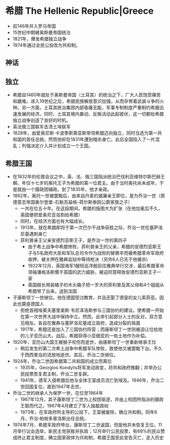 # 希腊 The Hellenic Republic|Greece

* 前146年并入罗马帝国
* 15世纪中期被奥斯曼帝国统治
* 1821年，爆发希腊独立战争
* 1974年通过全民公投改为共和制。

## 神话


## 独立

* 希腊自1460年就处于奥斯曼帝国（土耳其）的统治之下，广大人民饱受痛苦和磨难。进入19世纪之后，希腊民族解放意识加强，从而孕育着武装斗争的火种。另一方面，土耳其统治集团内部昏庸无能，军事专制制度严重制约希腊迅速发展的经济。同时，土耳其境内暴动、反叛活动此起彼伏，这一切都给希腊独立战争创造了良好的时机。
* 英法俄三国联军击溃土埃联军
* 1828年，由爱奥尼斯·卡波季斯第亚斯带领希腊迈向独立，同时当选为第一共和国的首任总统。然而他却在1831年遭到暗杀身亡。此后全国陷入了一片混乱；列强决定介入并计划成立一个王国。

## 希腊王国

* 在1832年的伦敦会议之中，英、法、俄三国指派统治巴伐利亚维特尔斯巴赫王朝、年仅十七岁的奥托王子为希腊的第一位君主。由于当时奥托尚未成年，于是就由一个摄政团辅政。到了1835年，他才亲政。
* 1862年，奥托一世被罢黜后，由来自丹麦的威廉亲王即位，是为乔治一世（原德意志帝国奥尔登堡-石勒苏益格-荷尔斯泰因公爵家族之子）
	- 一共在位五十年。在这段期间，希腊的版图大为扩张（在他加冕后不久，英国便把爱奥尼亚岛割给希腊）
	- 同时，在经济方面也有大幅成长。
	- 1913年，就在希腊即将于第一次巴尔干战争获胜之际，乔治一世在塞萨洛尼基遇刺身亡
	- 菲利普亲王父亲安德烈亚斯王子，是乔治一世的第四子
		+ 由于希土战争中希腊惨败，菲利普亲王的父亲，希腊的安德烈亚斯王子与5名政府大臣和军队总司令作为战败的替罪羊而被希腊革命军政府收押，被关押在雅典监狱中等待枪决（另外6人已先于他被杀)
		+ 1922年12月，英国海军1艘轻巡洋舰前往雅典举行交涉，最后希腊革命领袖潘格洛斯慑于英国的武力威胁，被迫同意释放安德烈亚斯王子一家
		+ 英国舰长用装橘子的木头箱子把一岁大的菲利普及其父母和4个姐姐从希腊带了出来，送到法国
* 子康斯坦丁一世继位。他在德国受过教育，并且还娶了德皇的女儿索菲亚。因此也算是德国人
	- 拒绝首相埃莱夫塞里奥斯·韦尼泽洛斯参与三国协约的建议。使希腊一开始在第一次世界大战中保持中立。然而，此举引起部分人士的反对，双方意见相左。各自在雅典与塞萨洛尼基成立政府，造成分裂的局面
	- 1917年，希腊还是加入了三国协约阵营；而康斯坦丁一世则被迫让位给他的儿子亚历山大。战后，希腊获得小亚细亚的一些土地作为补偿。
* 1920年，亚历山大国王被猴子咬伤而逝世，由康斯坦丁一世重新继承王位
	- 稍后发生的第二次希土战争中希腊军队惨败，致使他又被罢黜下台。不久于西西里岛的流放地逝世。其后，乔治二世继位。
* 1924年，乔治二世因希腊第二共和国的成立而离位
	- 1935年，Georgios Kondylis将军发动政变，将共和政府推翻；并举办公民投票恢复君主制，乔治二世复辟。
	- 1941年，德军入侵希腊后他与全体王室成员流亡到埃及。1946年，乔治二世回国复位，直到1947年去世。
* 乔治二世的继承人为保罗一世，在位至1964年
	- 1967年12月，其子康斯坦丁二世为上校团驱逐，并由上校团所指派的摄政王取而代之。1967年4月建立了军人独裁政权
	- 1973年，在军政府所主导的公投下，王室被废除，确立共和制。同年6月，乔治·帕帕多普洛斯出任总统。
* 1974年7月，希腊军政府垮台，康斯坦丁二世返国，但是他并未恢复王位。11月举行议会选举，新民主党获胜并执政；12月举行公民投票，有69%的民众赞成终止君主制度，确立国家政体为共和制，希腊王国至此宣告灭亡，走入历史
